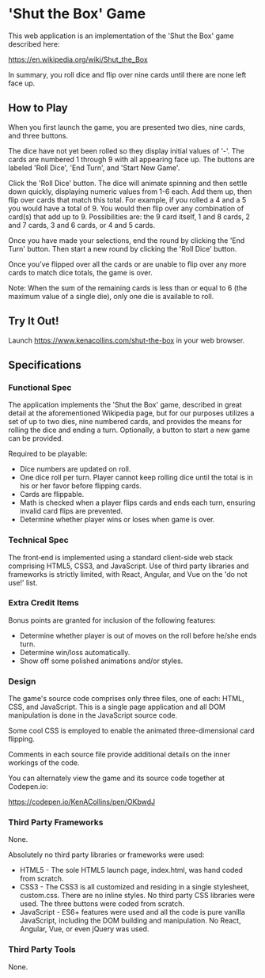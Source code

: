 # 'Shut the Box' Game
This web application is an implementation of the 'Shut the Box' game described here:

https://en.wikipedia.org/wiki/Shut_the_Box

In summary, you roll dice and flip over nine cards until there are none left face up.

## How to Play
When you first launch the game, you are presented two dies, nine cards, and three buttons. 

The dice have not yet been rolled so they display initial values of '-'. The cards are numbered 1 through 9 with all appearing face up. The buttons are labeled 'Roll Dice', 'End Turn', and 'Start New Game'.

Click the 'Roll Dice' button. The dice will animate spinning and then settle down quickly, displaying numeric values from 1-6 each. Add them up, then flip over cards that match this total. For example, if you rolled a 4 and a 5 you would have a total of 9. You would then flip over any combination of card(s) that add up to 9. Possibilities are: the 9 card itself, 1 and 8 cards, 2 and 7 cards, 3 and 6 cards, or 4 and 5 cards. 

Once you have made your selections, end the round by clicking the 'End Turn' button. Then start a new round by clicking the 'Roll Dice' button.

Once you’ve flipped over all the cards or are unable to flip over any more cards to match dice totals, the game is over.

Note: When the sum of the remaining cards is less than or equal to 6 (the maximum value of a single die), only one die is available to roll.

## Try It Out!
Launch https://www.kenacollins.com/shut-the-box in your web browser. 

## Specifications

### Functional Spec

The application implements the 'Shut the Box' game, described in great detail at the aforementioned Wikipedia page, but for our purposes 
utilizes a set of up to two dies, nine numbered cards, and provides the means for rolling the dice and ending a turn. Optionally, a button
to start a new game can be provided.

Required to be playable:
* Dice numbers are updated on roll.
* One dice roll per turn. Player cannot keep rolling dice until the total is in his or her favor before flipping cards.
* Cards are flippable.
* Math is checked when a player flips cards and ends each turn, ensuring invalid card flips are prevented.
* Determine whether player wins or loses when game is over.

### Technical Spec

The front‐end is implemented using a standard client-side web stack comprising HTML5, CSS3, and JavaScript. Use of third party
libraries and frameworks is strictly limited, with React, Angular, and Vue on the 'do not use!' list.

### Extra Credit Items
Bonus points are granted for inclusion of the following features:

* Determine whether player is out of moves on the roll before he/she ends turn.
* Determine win/loss automatically.
* Show off some polished animations and/or styles.

### Design

The game's source code comprises only three files, one of each: HTML, CSS, and JavaScript. This is a single page application and all DOM manipulation is done in the JavaScript source code.

Some cool CSS is employed to enable the animated three-dimensional card flipping.

Comments in each source file provide additional details on the inner workings of the code.

You can alternately view the game and its source code together at Codepen.io:

https://codepen.io/KenACollins/pen/OKbwdJ

### Third Party Frameworks

None.

Absolutely no third party libraries or frameworks were used:

* HTML5 - The sole HTML5 launch page, index.html, was hand coded from scratch.
* CSS3 - The CSS3 is all customized and residing in a single stylesheet, custom.css. There are no inline styles. No third party CSS libraries were used. The three buttons were coded from scratch.
* JavaScript - ES6+ features were used and all the code is pure vanilla JavaScript, including the DOM building and manipulation. No React, Angular, Vue, or even jQuery was used.

### Third Party Tools

None.